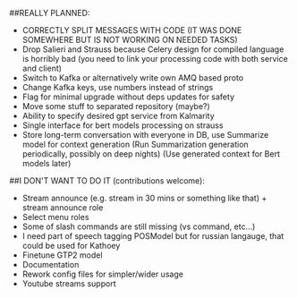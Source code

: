 ##REALLY PLANNED:

 - CORRECTLY SPLIT MESSAGES WITH CODE (IT WAS DONE SOMEWHERE BUT IS NOT WORKING ON NEEDED TASKS) 
 - Drop Salieri and Strauss because Celery design for compiled language is horribly bad (you need to link your processing code with both service and client)
 - Switch to Kafka or alternatively write own AMQ based proto
 - Change Kafka keys, use numbers instead of strings
 - Flag for minimal upgrade without deps updates for safety
 - Move some stuff to separated repository (maybe?)
 - Ability to specify desired gpt service from Kalmarity
 - Single interface for bert models processing on strauss
 - Store long-term conversation with everyone in DB, use Summarize model for context generation
   (Run Summarization generation periodically, possibly on deep nights)
   (Use generated context for Bert models later)

##I DON'T WANT TO DO IT (contributions welcome):

 - Stream announce (e.g. stream in 30 mins or something like that) + stream announce role
 - Select menu roles
 - Some of slash commands are still missing (vs command, etc...)
 - I need part of speech tagging POSModel but for russian langauge, that could be used for Kathoey
 - Finetune GTP2 model
 - Documentation
 - Rework config files for simpler/wider usage
 - Youtube streams support
